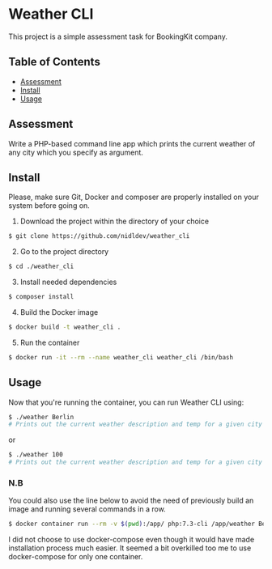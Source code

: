 # Weather CLI

This project is a simple assessment task for BookingKit company.

## Table of Contents

- [Assessment](#assessment)
- [Install](#install)
- [Usage](#usage)

## Assessment

Write a PHP-based command line app which prints the current weather of any city which you specify as argument. 

## Install

Please, make sure Git, Docker and composer are properly installed on your system before going on.

1. Download the project within the directory of your choice

```sh
$ git clone https://github.com/nidldev/weather_cli
```

2. Go to the project directory

```sh
$ cd ./weather_cli
```

3. Install needed dependencies

```sh
$ composer install
```

4. Build the Docker image 

```sh
$ docker build -t weather_cli .
```

5. Run the container

```sh
$ docker run -it --rm --name weather_cli weather_cli /bin/bash
```


## Usage

Now that you're running the container, you can run Weather CLI using:

```sh
$ ./weather Berlin
# Prints out the current weather description and temp for a given city (name or id)
``` 

or

```sh
$ ./weather 100
# Prints out the current weather description and temp for a given city (name or id)
```

### N.B

You could also use the line below to avoid the need of previously build an image and 
running several commands in a row.

```sh
$ docker container run --rm -v $(pwd):/app/ php:7.3-cli /app/weather Berlin
```

I did not choose to use docker-compose even though it would have made installation process much easier. 
It seemed a bit overkilled too me to use docker-compose for only one container. 